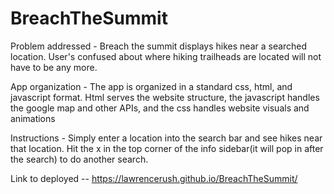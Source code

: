 # BreachTheSummit

Problem addressed - Breach the summit displays hikes near a searched location. User's confused about where hiking trailheads are located will not have to be any more.

App organization - The app is organized in a standard css, html, and javascript format. Html serves the website structure, the javascript handles the google map and other APIs, and the css handles website visuals and animations

Instructions - Simply enter a location into the search bar and see hikes near that location. Hit the x in the top corner of the info sidebar(it will pop in after the search) to do another search.

Link to deployed -- https://lawrencerush.github.io/BreachTheSummit/
